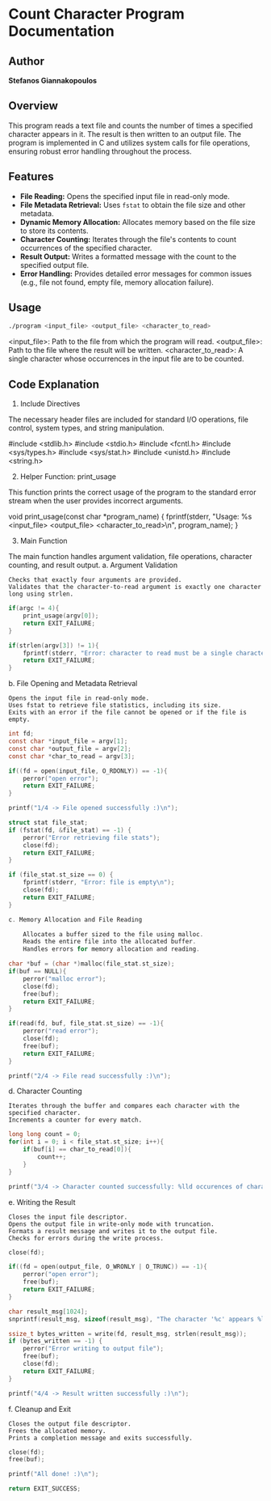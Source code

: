# Count Character Program Documentation

## Author
**Stefanos Giannakopoulos**

## Overview
This program reads a text file and counts the number of times a specified character appears in it. The result is then written to an output file. The program is implemented in C and utilizes system calls for file operations, ensuring robust error handling throughout the process.

## Features
- **File Reading:** Opens the specified input file in read-only mode.
- **File Metadata Retrieval:** Uses `fstat` to obtain the file size and other metadata.
- **Dynamic Memory Allocation:** Allocates memory based on the file size to store its contents.
- **Character Counting:** Iterates through the file's contents to count occurrences of the specified character.
- **Result Output:** Writes a formatted message with the count to the specified output file.
- **Error Handling:** Provides detailed error messages for common issues (e.g., file not found, empty file, memory allocation failure).

## Usage
```bash
./program <input_file> <output_file> <character_to_read>
```

<input_file>: Path to the file from which the program will read.
<output_file>: Path to the file where the result will be written.
<character_to_read>: A single character whose occurrences in the input file are to be counted.

## Code Explanation
1. Include Directives

The necessary header files are included for standard I/O operations, file control, system types, and string manipulation.

#include <stdlib.h>
#include <stdio.h>
#include <fcntl.h>
#include <sys/types.h>
#include <sys/stat.h>
#include <unistd.h>
#include <string.h>

2. Helper Function: print_usage

This function prints the correct usage of the program to the standard error stream when the user provides incorrect arguments.

void print_usage(const char *program_name) {
    fprintf(stderr, "Usage: %s <input_file> <output_file> <character_to_read>\n", program_name);
}

3. Main Function

The main function handles argument validation, file operations, character counting, and result output.
a. Argument Validation

    Checks that exactly four arguments are provided.
    Validates that the character-to-read argument is exactly one character long using strlen.
```c
if(argc != 4){ 
    print_usage(argv[0]);
    return EXIT_FAILURE;
}

if(strlen(argv[3]) != 1){ 
    fprintf(stderr, "Error: character to read must be a single character\n");
    return EXIT_FAILURE;
}
```

b. File Opening and Metadata Retrieval

    Opens the input file in read-only mode.
    Uses fstat to retrieve file statistics, including its size.
    Exits with an error if the file cannot be opened or if the file is empty.

```c
int fd;
const char *input_file = argv[1]; 
const char *output_file = argv[2];
const char *char_to_read = argv[3];

if((fd = open(input_file, O_RDONLY)) == -1){  
    perror("open error");
    return EXIT_FAILURE;
}

printf("1/4 -> File opened successfully :)\n");

struct stat file_stat;
if (fstat(fd, &file_stat) == -1) {
    perror("Error retrieving file stats");
    close(fd);
    return EXIT_FAILURE;
}

if (file_stat.st_size == 0) {
    fprintf(stderr, "Error: file is empty\n");
    close(fd);
    return EXIT_FAILURE;
}

c. Memory Allocation and File Reading

    Allocates a buffer sized to the file using malloc.
    Reads the entire file into the allocated buffer.
    Handles errors for memory allocation and reading.

char *buf = (char *)malloc(file_stat.st_size);
if(buf == NULL){
    perror("malloc error");
    close(fd);
    free(buf);
    return EXIT_FAILURE;
}

if(read(fd, buf, file_stat.st_size) == -1){ 
    perror("read error");
    close(fd);
    free(buf);
    return EXIT_FAILURE;
}

printf("2/4 -> File read successfully :)\n");
```

d. Character Counting

    Iterates through the buffer and compares each character with the specified character.
    Increments a counter for every match.
```c
long long count = 0; 
for(int i = 0; i < file_stat.st_size; i++){
    if(buf[i] == char_to_read[0]){
        count++;
    }
}

printf("3/4 -> Character counted successfully: %lld occurences of character %c :)\n", count, char_to_read[0]);
```

e. Writing the Result

    Closes the input file descriptor.
    Opens the output file in write-only mode with truncation.
    Formats a result message and writes it to the output file.
    Checks for errors during the write process.
```c
close(fd);

if((fd = open(output_file, O_WRONLY | O_TRUNC)) == -1){
    perror("open error");
    free(buf);
    return EXIT_FAILURE;
}

char result_msg[1024];
snprintf(result_msg, sizeof(result_msg), "The character '%c' appears %lld times in file %s.\n", char_to_read[0], count, input_file);

ssize_t bytes_written = write(fd, result_msg, strlen(result_msg));
if (bytes_written == -1) {
    perror("Error writing to output file");
    free(buf);
    close(fd);
    return EXIT_FAILURE;  
}

printf("4/4 -> Result written successfully :)\n");
```
f. Cleanup and Exit

    Closes the output file descriptor.
    Frees the allocated memory.
    Prints a completion message and exits successfully.

```c
close(fd);
free(buf);

printf("All done! :)\n");

return EXIT_SUCCESS;
```